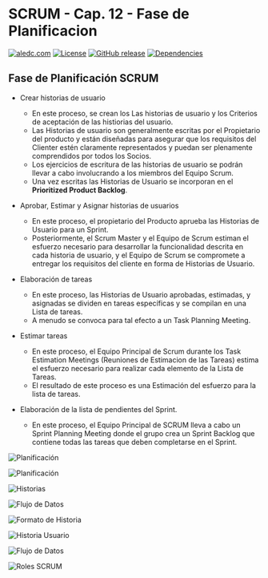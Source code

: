 # SCRUM - Cap. 12 - Fase de Planificacion

[![aledc.com](https://github.com/aledc7/Scrum-Certification/blob/master/recursos/aledc.com.svg)](https://aledc.com)
[![License](https://github.com/aledc7/Scrum-Certification/blob/master/recursos/mit-license.svg)](https://aledc.com)
[![GitHub release](https://github.com/aledc7/Scrum-Certification/blob/master/recursos/release.svg)](https://aledc.com)
[![Dependencies](https://github.com/aledc7/Scrum-Certification/blob/master/recursos/dependencias-none.svg)](https://aledc.com)

## Fase de Planificación SCRUM


- Crear historias de usuario  
  - En este proceso, se crean los Las historias de usuario y los Criterios de aceptación de las histiorias del usuario. 
  - Las Historias de usuario son generalmente escritas por el Propietario del producto y están diseñadas para asegurar que los requisitos del Clienter estén claramente representados y puedan ser plenamente comprendidos por todos los Socios.
  - Los ejercicios de escritura de las historias de usuario se podrán llevar a cabo involucrando a los miembros del Equipo Scrum. 
  - Una vez escritas las Historias de Usuario se incorporan en el __Prioritized Product Backlog__.

- Aprobar, Estimar y Asignar historias de usuarios  
  - En este proceso, el propietario del Producto aprueba las Historias de Usuario para un Sprint.
  - Posteriormente, el Scrum Master y el Equipo de Scrum estiman el esfuerzo necesario para desarrollar la funcionalidad descrita en cada historia de usuario, y el Equipo de Scrum se compromete a entregar los requisitos del cliente en forma de Historias de Usuario.

- Elaboración de tareas  
  - En este proceso, las Historias de Usuario aprobadas, estimadas, y asignadas se dividen en tareas específicas y se compilan en una Lista de tareas. 
  - A menudo se convoca para tal efecto a un Task Planning Meeting.

- Estimar tareas  
  - En este proceso, el Equipo Principal de Scrum durante los Task Estimation Meetings (Reuniones de Estimacion de las Tareas) estima el esfuerzo necesario para realizar cada elemento de la Lista de Tareas.  
  - El resultado de este proceso es una Estimación del esfuerzo para la lista de tareas.  

- Elaboración de la lista de pendientes del Sprint.  
  - En este proceso, el Equipo Principal de SCRUM lleva a cabo un Sprint Planning Meeting donde el grupo crea un Sprint Backlog que contiene todas las tareas que deben completarse en el Sprint.  

![Planificación](https://github.com/aledc7/Scrum-Certification/blob/master/recursos/12/01%20-%20planificacion.png?raw=true)

![Planificación](https://github.com/aledc7/Scrum-Certification/blob/master/recursos/12/02%20-%20planificacion.png?raw=true)

![Historias](https://github.com/aledc7/Scrum-Certification/blob/master/recursos/12/03%20-%20crearHistorias.png?raw=true)

![Flujo de Datos](https://github.com/aledc7/Scrum-Certification/blob/master/recursos/12/04%20-%20flujoDatos.png?raw=true)

![Formato de Historia](https://github.com/aledc7/Scrum-Certification/blob/master/recursos/12/05%20-%20FormatoHistoria.png?raw=true)

![Historia Usuario](https://github.com/aledc7/Scrum-Certification/blob/master/recursos/12/06%20-%20EstimarHistoriasUsuario.png?raw=true)

![Flujo de Datos](https://github.com/aledc7/Scrum-Certification/blob/master/recursos/12/07%20-%20Flujo%20de%20Datos.png?raw=true)

![Roles SCRUM](https://github.com/aledc7/Scrum-Certification/blob/master/recursos/12/rolesScrum.png?raw=true)
